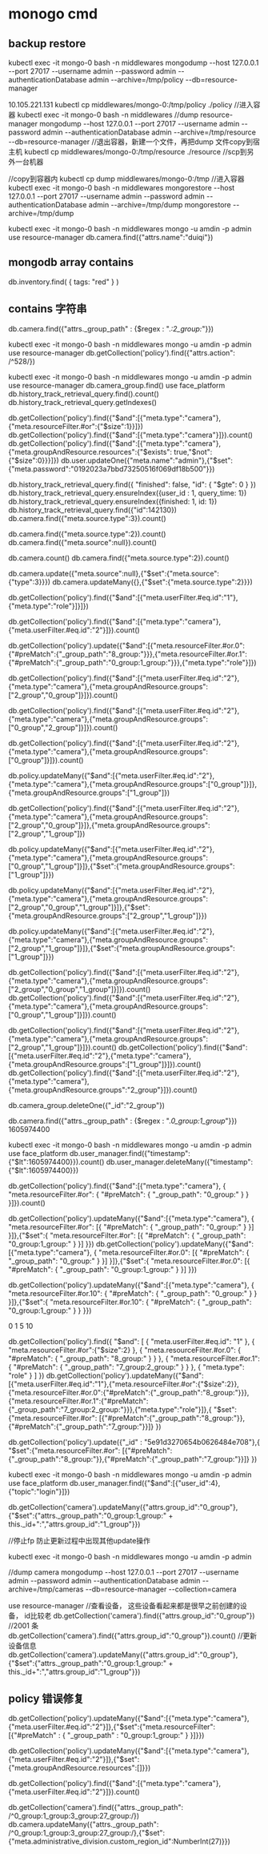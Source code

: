 # monogo cmd

## backup restore
kubectl exec -it mongo-0 bash -n middlewares
mongodump --host 127.0.0.1 --port 27017 --username admin --password admin --authenticationDatabase admin --archive=/tmp/policy --db=resource-manager

10.105.221.131
kubectl cp middlewares/mongo-0:/tmp/policy ./policy
//进入容器
kubectl exec -it mongo-0 bash -n middlewares
//dump resource-manager
mongodump --host 127.0.0.1 --port 27017 --username admin --password admin --authenticationDatabase admin --archive=/tmp/resource  --db=resource-manager
//退出容器，新建一个文件，再把dump 文件copy到宿主机
kubectl cp middlewares/mongo-0:/tmp/resource ./resource
//scp到另外一台机器

//copy到容器内
kubectl cp dump middlewares/mongo-0:/tmp
//进入容器
kubectl exec -it mongo-0 bash -n middlewares
mongorestore --host 127.0.0.1 --port 27017 --username admin --password admin --authenticationDatabase admin  --archive=/tmp/dump
mongorestore  --archive=/tmp/dump


kubectl exec -it mongo-0 bash -n middlewares
mongo -u amdin -p admin
use resource-manager
db.camera.find({"attrs.name":"duiqi"})


## mongodb array contains
db.inventory.find( { tags: "red" } )

##  contains 字符串
db.camera.find({"attrs._group_path" : {$regex : ".*:2_group:*"}})



kubectl exec -it mongo-0 bash -n middlewares
mongo -u amdin -p admin
use resource-manager
db.getCollection('policy').find({"attrs.action": /^528/})




kubectl exec -it mongo-0 bash -n middlewares
mongo -u amdin -p admin
use resource-manager
db.camera_group.find()
use face_platform
db.history_track_retrieval_query.find().count()
db.history_track_retrieval_query.getIndexes()


db.getCollection('policy').find({"$and":[{"meta.type":"camera"},{"meta.resourceFilter.#or":{"$size":1}}]})
db.getCollection('policy').find({"$and":[{"meta.type":"camera"}]}).count()
db.getCollection('policy').find({"$and":[{"meta.type":"camera"},{"meta.groupAndResource.resources":{"$exists": true,"$not": {"$size":0}}}]})
db.user.updateOne({"meta.name":"admin"},{"$set":{"meta.password":"0192023a7bbd73250516f069df18b500"}})


db.history_track_retrieval_query.find({ "finished": false, "id": { "$gte": 0 } })
db.history_track_retrieval_query.ensureIndex({user_id : 1, query_time: 1})
db.history_track_retrieval_query.ensureIndex({finished: 1, id: 1})
db.history_track_retrieval_query.find({"id":142130})
db.camera.find({"meta.source.type":3}).count()

db.camera.find({"meta.source.type":2}).count()
db.camera.find({"meta.source":null}).count()

db.camera.count()
db.camera.find({"meta.source.type":2}).count()


db.camera.update({"meta.source":null},{"$set":{"meta.source":{"type":3}}})
db.camera.updateMany({},{"$set":{"meta.source.type":2}}})


db.getCollection('policy').find({"$and":[{"meta.userFilter.#eq.id":"1"},{"meta.type":"role"}]}]})


db.getCollection('policy').find({"$and":[{"meta.type":"camera"},{"meta.userFilter.#eq.id":"2"}]}).count()

db.getCollection('policy').update({"$and":[{"meta.resourceFilter.#or.0":{"#preMatch":{"_group_path":"8_group:"}}},{"meta.resourceFilter.#or.1":{"#preMatch":{"_group_path":"0_group:1_group:"}}},{"meta.type":"role"}]})



db.getCollection('policy').find({"$and":[{"meta.userFilter.#eq.id":"2"},{"meta.type":"camera"},{"meta.groupAndResource.groups":["2_group","0_group"]}]}).count()

db.getCollection('policy').find({"$and":[{"meta.userFilter.#eq.id":"2"},{"meta.type":"camera"},{"meta.groupAndResource.groups":["0_group","2_group"]}]}).count()

db.getCollection('policy').find({"$and":[{"meta.userFilter.#eq.id":"2"},{"meta.type":"camera"},{"meta.groupAndResource.groups":["0_group"]}]}).count()



db.policy.updateMany({"$and":[{"meta.userFilter.#eq.id":"2"},{"meta.type":"camera"},{"meta.groupAndResource.groups":["0_group"]}]},{"meta.groupAndResource.groups":["1_group"]})

db.getCollection('policy').find({"$and":[{"meta.userFilter.#eq.id":"2"},{"meta.type":"camera"},{"meta.groupAndResource.groups":["2_group","0_group"]}]},{"meta.groupAndResource.groups":["2_group","1_group"]})



db.policy.updateMany({"$and":[{"meta.userFilter.#eq.id":"2"},{"meta.type":"camera"},{"meta.groupAndResource.groups":["0_group","1_group"]}]},{"$set":{"meta.groupAndResource.groups":["1_group"]}})

db.policy.updateMany({"$and":[{"meta.userFilter.#eq.id":"2"},{"meta.type":"camera"},{"meta.groupAndResource.groups":["2_group","0_group","1_group"]}]},{"$set":{"meta.groupAndResource.groups":["2_group","1_group"]}})

db.policy.updateMany({"$and":[{"meta.userFilter.#eq.id":"2"},{"meta.type":"camera"},{"meta.groupAndResource.groups":["2_group","1_group"]}]},{"$set":{"meta.groupAndResource.groups":["1_group"]}})


db.getCollection('policy').find({"$and":[{"meta.userFilter.#eq.id":"2"},{"meta.type":"camera"},{"meta.groupAndResource.groups":["2_group","0_group","1_group"]}]}).count()
db.getCollection('policy').find({"$and":[{"meta.userFilter.#eq.id":"2"},{"meta.type":"camera"},{"meta.groupAndResource.groups":["0_group","1_group"]}]}).count()



db.getCollection('policy').find({"$and":[{"meta.userFilter.#eq.id":"2"},{"meta.type":"camera"},{"meta.groupAndResource.groups":["2_group","1_group"]}]}).count()
db.getCollection('policy').find({"$and":[{"meta.userFilter.#eq.id":"2"},{"meta.type":"camera"},{"meta.groupAndResource.groups":["1_group"]}]}).count()
db.getCollection('policy').find({"$and":[{"meta.userFilter.#eq.id":"2"},{"meta.type":"camera"},{"meta.groupAndResource.groups":"2_group"}]}).count()

db.camera_group.deleteOne({"_id":"2_group"})

db.camera.find({"attrs._group_path" : {$regex : ".*0_group:1_group*"}})
1605974400

kubectl exec -it mongo-0 bash -n middlewares
mongo -u amdin -p admin
use face_platform
db.user_manager.find({"timestamp":{"$lt":1605974400}}).count()
db.user_manager.deleteMany({"timestamp":{"$lt":1605974400}})


db.getCollection('policy').find({"$and":[{"meta.type":"camera"},
        {
            "meta.resourceFilter.#or": {
                "#preMatch": {
                    "_group_path": "0_group:"
                }
            }
        }]}).count()


db.getCollection('policy').updateMany({"$and":[{"meta.type":"camera"},
        {
            "meta.resourceFilter.#or": [{
                "#preMatch": {
                    "_group_path": "0_group:"
                }
            }]
        }]},{"$set":{
            "meta.resourceFilter.#or": [{
                "#preMatch": {
                    "_group_path": "0_group:1_group:"
                }
            }]
        }})
db.getCollection('policy').updateMany({"$and":[{"meta.type":"camera"},
        {
            "meta.resourceFilter.#or.0": [{
                "#preMatch": {
                    "_group_path": "0_group:"
                }
            }]
        }]},{"$set":{
            "meta.resourceFilter.#or.0": [{
                "#preMatch": {
                    "_group_path": "0_group:1_group:"
                }
            }]
        }})


db.getCollection('policy').updateMany({"$and":[{"meta.type":"camera"},
        {
            "meta.resourceFilter.#or.10": {
                "#preMatch": {
                    "_group_path": "0_group:"
                }
            }
        }]},{"$set":{
            "meta.resourceFilter.#or.10": {
                "#preMatch": {
                    "_group_path": "0_group:1_group:"
                }
            }
        }})






0 1  5 10






db.getCollection('policy').find({
    "$and": [
        {
            "meta.userFilter.#eq.id": "1"
        },
        {
            "meta.resourceFilter.#or":{"$size":2}
        },
        {
            "meta.resourceFilter.#or.0": {
                "#preMatch": {
                    "_group_path": "8_group:"
                }
            }
        },
        {
            "meta.resourceFilter.#or.1": {
                "#preMatch": {
                    "_group_path": "7_group:2_group:"
                }
            }
        },
        {
            "meta.type": "role"
        }
    ]
})
db.getCollection('policy').updateMany({"$and":[{"meta.userFilter.#eq.id":"1"},{"meta.resourceFilter.#or":{"$size":2}},{"meta.resourceFilter.#or.0":{"#preMatch":{"_group_path":"8_group:"}}},{"meta.resourceFilter.#or.1":{"#preMatch":{"_group_path":"7_group:2_group:"}}},{"meta.type":"role"}]},{
    "$set":{"meta.resourceFilter.#or": [{"#preMatch":{"_group_path":"8_group:"}},{"#preMatch":{"_group_path":"7_group:"}}]}
})

db.getCollection('policy').update({"_id" : "5e91d3270654b0626484e708"},{
    "$set":{"meta.resourceFilter.#or": [{"#preMatch":{"_group_path":"8_group:"}},{"#preMatch":{"_group_path":"7_group:"}}]}
})


kubectl exec -it mongo-0 bash -n middlewares
mongo -u amdin -p admin
use face_platform
db.user_manager.find({"$and":[{"user_id":4},{"topic":"login"}]})


db.getCollection('camera').updateMany({"attrs.group_id":"0_group"},{"$set":{"attrs._group_path":"0_group:1_group:" + this._id+":","attrs.group_id":"1_group"}})



//停止fp 防止更新过程中出现其他update操作

kubectl exec -it mongo-0 bash -n middlewares
mongo -u amdin -p admin

//dump camera
mongodump --host 127.0.0.1 --port 27017 --username admin --password admin --authenticationDatabase admin --archive=/tmp/cameras --db=resource-manager --collection=camera

use resource-manager
//查看设备， 这些设备看起来都是很早之前创建的设备， id比较老
db.getCollection('camera').find({"attrs.group_id":"0_group"})
//2001 条
db.getCollection('camera').find({"attrs.group_id":"0_group"}).count()
//更新设备信息
db.getCollection('camera').updateMany({"attrs.group_id":"0_group"},{"$set":{"attrs._group_path":"0_group:1_group:" + this._id+":","attrs.group_id":"1_group"}})




## policy 错误修复
db.getCollection('policy').updateMany({"$and":[{"meta.type":"camera"},{"meta.userFilter.#eq.id":"2"}]},{"$set":{"meta.resourceFilter":[{"#preMatch" : { "_group_path" : "0_group:1_group:" } }]}})

db.getCollection('policy').updateMany({"$and":[{"meta.type":"camera"},{"meta.userFilter.#eq.id":"2"}]},{"$set":{"meta.groupAndResource.resources":[]}})

db.getCollection('policy').find({"$and":[{"meta.type":"camera"},{"meta.userFilter.#eq.id":"2"}]}).count()


db.getCollection('camera').find({"attrs._group_path": /^0_group:1_group:3_group:27_group:/})
db.camera.updateMany({"attrs._group_path": /^0_group:1_group:3_group:27_group:/},{"$set":{"meta.administrative_division.custom_region_id":NumberInt(27)}})